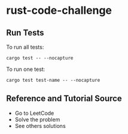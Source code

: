 # rust-code-challenge

## Run Tests

To run all tests:

```
cargo test -- --nocapture
```

To run one test:

```
cargo test test-name -- --nocapture
```

## Reference and Tutorial Source

- Go to LeetCode
- Solve the problem
- See others solutions
